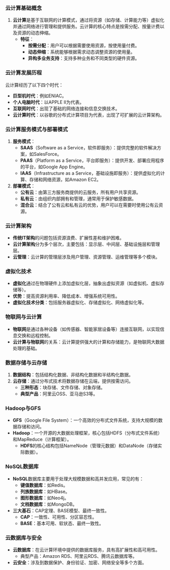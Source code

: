 ### 云计算基础概念

1. **云计算**是基于互联网的计算模式，通过将资源（如存储、计算能力等）虚拟化并通过网络进行管理和提供服务。云计算的核心特点是按需分配、按量计费以及资源的动态伸缩。
   - **特征**：
     - **按需分配**：用户可以根据需要使用资源，按使用量付费。
     - **动态伸缩**：系统能够根据需求动态调整资源的使用量。
     - **异构多业务支持**：支持多种业务和不同类型的硬件资源。

### 云计算发展历程

云计算经历了以下四个时代：

- **巨型机时代**：例如ENIAC。
- **个人电脑时代**：以APPLE II为代表。
- **互联网时代**：出现了基础的网络连接和信息交换技术。
- **云计算时代**：以谷歌的分布式计算项目为代表，出现了可扩展的云计算架构。

### 云计算服务模式与部署模式

1. **服务模式**：
   - **SAAS**（Software as a Service，软件即服务）：提供完整的软件解决方案，如SalesForce。
   - **PAAS**（Platform as a Service，平台即服务）：提供开发、部署应用程序的平台，如Google App Engine。
   - **IAAS**（Infrastructure as a Service，基础设施即服务）：提供虚拟化的计算、存储和网络资源，如Amazon EC2。
2. **部署模式**：
   - **公有云**：由第三方服务商提供的云服务，所有用户共享资源。
   - **私有云**：由组织内部拥有和管理，通常用于保护敏感数据。
   - **混合云**：结合了公有云和私有云的优势，用户可以在需要时使用公有云资源。

### 云计算架构

- **传统IT架构**的问题包括资源浪费、扩展性差和维护困难。
- **云计算架构**分为多个层次，主要包括：显示层、中间层、基础设施层和管理层。
- **云管理**：云计算的管理层涉及用户管理、资源管理、运维管理等多个模块。

### 虚拟化技术

- **虚拟化**通过在物理硬件上添加虚拟化层，抽象出虚拟资源（如虚拟机、虚拟存储等）。
- **优势**：提高资源利用率、降低成本、增强系统可用性。
- **虚拟化技术分类**：包括服务器虚拟化、存储虚拟化、网络虚拟化等。

### 物联网与云计算

- **物联网**是通过各种设备（如传感器、智能家居设备等）连接互联网，以实现信息交换和远程控制。
- **云计算与物联网**的关系：云计算提供强大的计算和存储能力，是物联网大数据处理的基础。

### 数据存储与云存储

1. **数据结构**：包括结构化数据、非结构化数据和半结构化数据。
2. **云存储**：通过分布式技术将数据存储在云端，提供按需访问。
   - **三种形态**：块存储、文件存储、对象存储。
   - **典型产品**：阿里云OSS、亚马逊S3等。

### Hadoop与GFS

- **GFS**（Google File System）：一个高效的分布式文件系统，支持大规模的数据存储和访问。
- **Hadoop**：一个开源的大数据处理框架，核心包括HDFS（分布式文件系统）和MapReduce（计算框架）。
  - **HDFS**的核心结构包括NameNode（管理元数据）和DataNode（存储实际数据）。

### NoSQL数据库

- **NoSQL**数据库主要用于处理大规模数据和高并发应用，常见的有：
  - **键值数据库**：如Redis。
  - **列族数据库**：如HBase。
  - **图形数据库**：如Neo4j。
  - **文档数据库**：如MongoDB。
- **三大基石**：CAP定理、BASE模型、最终一致性。
  - **CAP**：一致性、可用性、分区容忍性。
  - **BASE**：基本可用、软状态、最终一致性。

### 云数据库与安全

- **云数据库**：在云计算环境中提供的数据库服务，具有高扩展性和高可用性。
  - 典型产品：Amazon RDS、阿里云RDS、腾讯云数据库等。
- **云安全**：涉及到数据保护、身份验证、加密、网络安全等多个方面。